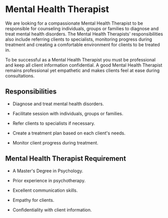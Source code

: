 # Mental Health Therapist

We are looking for a compassionate Mental Health Therapist to be responsible for counseling individuals, groups or families to diagnose and treat mental health disorders. The Mental Health Therapists' responsibilities also include referring clients to specialists, monitoring progress during treatment and creating a comfortable environment for clients to be treated in.

To be successful as a Mental Health Therapist you must be professional and keep all client information confidential. A good Mental Health Therapist remains professional yet empathetic and makes clients feel at ease during consultations.

## Responsibilities

* Diagnose and treat mental health disorders.

* Facilitate session with individuals, groups or families.

* Refer clients to specialists if necessary.

* Create a treatment plan based on each client's needs.

* Monitor client progress during treatment.

## Mental Health Therapist Requirement

* A Master's Degree in Psychology.

* Prior experience in psychotherapy.

* Excellent communication skills.

* Empathy for clients.

* Confidentiality with client information.

